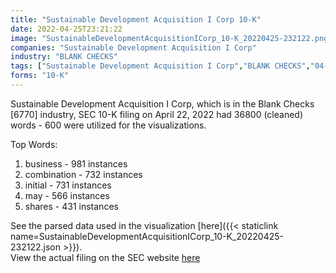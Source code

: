 ```yaml
---
title: "Sustainable Development Acquisition I Corp 10-K"
date: 2022-04-25T23:21:22
image: "SustainableDevelopmentAcquisitionICorp_10-K_20220425-232122.png"
companies: "Sustainable Development Acquisition I Corp"
industry: "BLANK CHECKS"
tags: ["Sustainable Development Acquisition I Corp","BLANK CHECKS","04-22-2022","10-K"]
forms: "10-K"
---
```

Sustainable Development Acquisition I Corp, which is in the Blank Checks [6770] industry, SEC 10-K filing on April 22, 2022 had 36800 (cleaned) words - 600 were utilized for the visualizations.

Top Words:
1. business - 981 instances
2. combination - 732 instances
3. initial - 731 instances
4. may - 566 instances
5. shares - 431 instances


See the parsed data used in the visualization [here]({{< staticlink name=SustainableDevelopmentAcquisitionICorp_10-K_20220425-232122.json >}}).  
View the actual filing on the SEC website [here](https://www.sec.gov/Archives/edgar/data/1837248/0001140361-22-015616.txt)